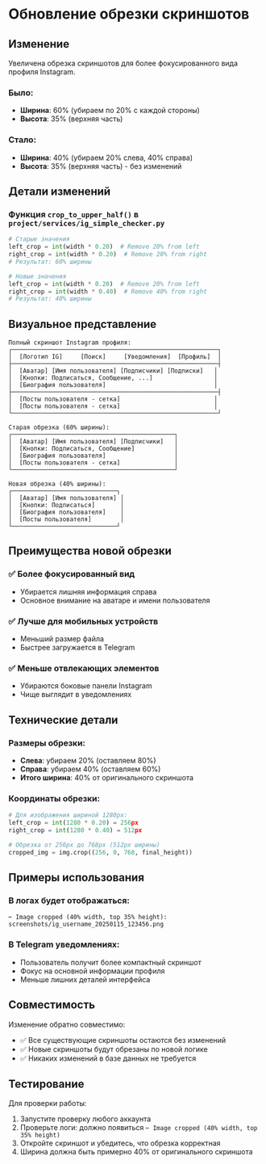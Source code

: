 # Обновление обрезки скриншотов

## Изменение

Увеличена обрезка скриншотов для более фокусированного вида профиля Instagram.

### Было:
- **Ширина**: 60% (убираем по 20% с каждой стороны)
- **Высота**: 35% (верхняя часть)

### Стало:
- **Ширина**: 40% (убираем 20% слева, 40% справа)
- **Высота**: 35% (верхняя часть) - без изменений

## Детали изменений

### Функция `crop_to_upper_half()` в `project/services/ig_simple_checker.py`

```python
# Старые значения
left_crop = int(width * 0.20)  # Remove 20% from left
right_crop = int(width * 0.20)  # Remove 20% from right
# Результат: 60% ширины

# Новые значения
left_crop = int(width * 0.20)  # Remove 20% from left
right_crop = int(width * 0.40)  # Remove 40% from right
# Результат: 40% ширины
```

## Визуальное представление

```
Полный скриншот Instagram профиля:
┌─────────────────────────────────────────────────────────┐
│  [Логотип IG]     [Поиск]     [Уведомления]  [Профиль]  │
├─────────────────────────────────────────────────────────┤
│  [Аватар] [Имя пользователя] [Подписчики] [Подписки]   │
│  [Кнопки: Подписаться, Сообщение, ...]                 │
│  [Биография пользователя]                              │
├─────────────────────────────────────────────────────────┤
│  [Посты пользователя - сетка]                          │
│  [Посты пользователя - сетка]                          │
└─────────────────────────────────────────────────────────┘

Старая обрезка (60% ширины):
┌─────────────────────────────────────────────┐
│  [Аватар] [Имя пользователя] [Подписчики]   │
│  [Кнопки: Подписаться, Сообщение]           │
│  [Биография пользователя]                   │
│  [Посты пользователя - сетка]               │
└─────────────────────────────────────────────┘

Новая обрезка (40% ширины):
┌─────────────────────────────┐
│  [Аватар] [Имя пользователя] │
│  [Кнопки: Подписаться]       │
│  [Биография пользователя]    │
│  [Посты пользователя]        │
└─────────────────────────────┘
```

## Преимущества новой обрезки

### ✅ Более фокусированный вид
- Убирается лишняя информация справа
- Основное внимание на аватаре и имени пользователя

### ✅ Лучше для мобильных устройств
- Меньший размер файла
- Быстрее загружается в Telegram

### ✅ Меньше отвлекающих элементов
- Убираются боковые панели Instagram
- Чище выглядит в уведомлениях

## Технические детали

### Размеры обрезки:
- **Слева**: убираем 20% (оставляем 80%)
- **Справа**: убираем 40% (оставляем 60%)
- **Итого ширина**: 40% от оригинального скриншота

### Координаты обрезки:
```python
# Для изображения шириной 1280px:
left_crop = int(1280 * 0.20) = 256px
right_crop = int(1280 * 0.40) = 512px

# Обрезка от 256px до 768px (512px ширины)
cropped_img = img.crop((256, 0, 768, final_height))
```

## Примеры использования

### В логах будет отображаться:
```
✂️ Image cropped (40% width, top 35% height): screenshots/ig_username_20250115_123456.png
```

### В Telegram уведомлениях:
- Пользователь получит более компактный скриншот
- Фокус на основной информации профиля
- Меньше лишних деталей интерфейса

## Совместимость

Изменение обратно совместимо:
- ✅ Все существующие скриншоты остаются без изменений
- ✅ Новые скриншоты будут обрезаны по новой логике
- ✅ Никаких изменений в базе данных не требуется

## Тестирование

Для проверки работы:
1. Запустите проверку любого аккаунта
2. Проверьте логи: должно появиться `✂️ Image cropped (40% width, top 35% height)`
3. Откройте скриншот и убедитесь, что обрезка корректная
4. Ширина должна быть примерно 40% от оригинального скриншота
